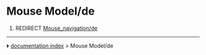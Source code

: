 # Mouse Model/de
1.  REDIRECT [Mouse_navigation/de](Mouse_navigation/de.md)



---
⏵ [documentation index](../README.md) > Mouse Model/de
